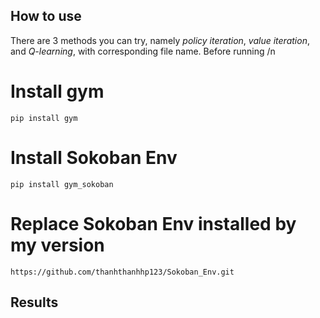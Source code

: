 ## How to use

There are 3 methods you can try, namely *policy iteration*, *value iteration*, and *Q-learning*, with corresponding file name.
Before running /n
# Install gym
```
pip install gym
```

# Install Sokoban Env
```
pip install gym_sokoban
```
# Replace Sokoban Env installed by my version
```
https://github.com/thanhthanhhp123/Sokoban_Env.git
```
## Results
